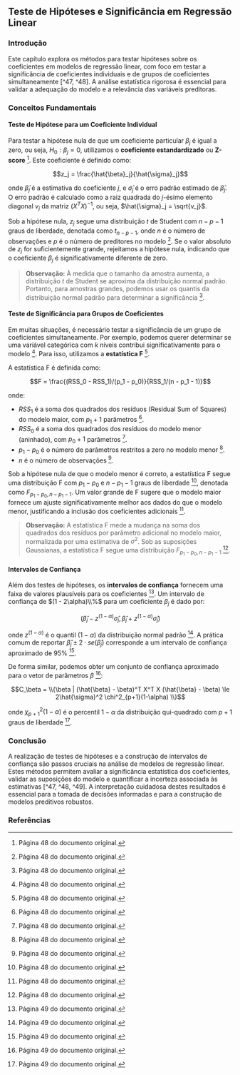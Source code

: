 ## Teste de Hipóteses e Significância em Regressão Linear

### Introdução
Este capítulo explora os métodos para testar hipóteses sobre os coeficientes em modelos de regressão linear, com foco em testar a significância de coeficientes individuais e de grupos de coeficientes simultaneamente [^47, ^48]. A análise estatística rigorosa é essencial para validar a adequação do modelo e a relevância das variáveis preditoras.

### Conceitos Fundamentais

#### Teste de Hipótese para um Coeficiente Individual
Para testar a hipótese nula de que um coeficiente particular $\beta_j$ é igual a zero, ou seja, $H_0: \beta_j = 0$, utilizamos o **coeficiente estandardizado** ou **Z-score** [^48]. Este coeficiente é definido como:

$$z_j = \frac{\hat{\beta}_j}{\hat{\sigma}_j}$$

onde $\hat{\beta}_j$ é a estimativa do coeficiente $j$, e $\hat{\sigma}_j$ é o erro padrão estimado de $\hat{\beta}_j$. O erro padrão é calculado como a raiz quadrada do $j$-ésimo elemento diagonal $v_j$ da matriz $(X^TX)^{-1}$, ou seja, $\hat{\sigma}_j = \sqrt{v_j}$.

Sob a hipótese nula, $z_j$ segue uma distribuição *t* de Student com $n-p-1$ graus de liberdade, denotada como $t_{n-p-1}$, onde $n$ é o número de observações e $p$ é o número de preditores no modelo [^48]. Se o valor absoluto de $z_j$ for suficientemente grande, rejeitamos a hipótese nula, indicando que o coeficiente $\beta_j$ é significativamente diferente de zero.

> **Observação:** À medida que o tamanho da amostra aumenta, a distribuição *t* de Student se aproxima da distribuição normal padrão. Portanto, para amostras grandes, podemos usar os quantis da distribuição normal padrão para determinar a significância [^48].

#### Teste de Significância para Grupos de Coeficientes
Em muitas situações, é necessário testar a significância de um grupo de coeficientes simultaneamente. Por exemplo, podemos querer determinar se uma variável categórica com *k* níveis contribui significativamente para o modelo [^48]. Para isso, utilizamos a **estatística F** [^48].

A estatística F é definida como:

$$F = \frac{(RSS_0 - RSS_1)/(p_1 - p_0)}{RSS_1/(n - p_1 - 1)}$$

onde:
*   $RSS_1$ é a soma dos quadrados dos resíduos (Residual Sum of Squares) do modelo maior, com $p_1 + 1$ parâmetros [^48].
*   $RSS_0$ é a soma dos quadrados dos resíduos do modelo menor (aninhado), com $p_0 + 1$ parâmetros [^48].
*   $p_1 - p_0$ é o número de parâmetros restritos a zero no modelo menor [^48].
*   $n$ é o número de observações [^48].

Sob a hipótese nula de que o modelo menor é correto, a estatística F segue uma distribuição F com $p_1 - p_0$ e $n - p_1 - 1$ graus de liberdade [^48], denotada como $F_{p_1-p_0, n-p_1-1}$. Um valor grande de F sugere que o modelo maior fornece um ajuste significativamente melhor aos dados do que o modelo menor, justificando a inclusão dos coeficientes adicionais [^48].

> **Observação:** A estatística F mede a mudança na soma dos quadrados dos resíduos por parâmetro adicional no modelo maior, normalizada por uma estimativa de $\sigma^2$. Sob as suposições Gaussianas, a estatística F segue uma distribuição $F_{p_1-p_0, n-p_1-1}$ [^48].

#### Intervalos de Confiança
Além dos testes de hipóteses, os **intervalos de confiança** fornecem uma faixa de valores plausíveis para os coeficientes [^49]. Um intervalo de confiança de $(1 - 2\alpha)\\%$ para um coeficiente $\beta_j$ é dado por:

$$(\hat{\beta}_j - z^{(1-\alpha)} \hat{\sigma}_j, \hat{\beta}_j + z^{(1-\alpha)} \hat{\sigma}_j)$$

onde $z^{(1-\alpha)}$ é o quantil $(1-\alpha)$ da distribuição normal padrão [^49]. A prática comum de reportar $\hat{\beta}_j \pm 2 \cdot se(\hat{\beta}_j)$ corresponde a um intervalo de confiança aproximado de 95% [^49].

De forma similar, podemos obter um conjunto de confiança aproximado para o vetor de parâmetros $\beta$ [^49]:

$$C_\beta = \\{\beta | (\hat{\beta} - \beta)^T X^T X (\hat{\beta} - \beta) \le 2\hat{\sigma}^2 \chi^2_{p+1}(1-\alpha) \\}$$

onde $\chi^2_{p+1}(1-\alpha)$ é o percentil $1 - \alpha$ da distribuição qui-quadrado com $p+1$ graus de liberdade [^49].

### Conclusão
A realização de testes de hipóteses e a construção de intervalos de confiança são passos cruciais na análise de modelos de regressão linear. Estes métodos permitem avaliar a significância estatística dos coeficientes, validar as suposições do modelo e quantificar a incerteza associada às estimativas [^47, ^48, ^49]. A interpretação cuidadosa destes resultados é essencial para a tomada de decisões informadas e para a construção de modelos preditivos robustos.

### Referências
[^47]: Página 47 do documento original.
[^48]: Página 48 do documento original.
[^49]: Página 49 do documento original.
<!-- END -->
